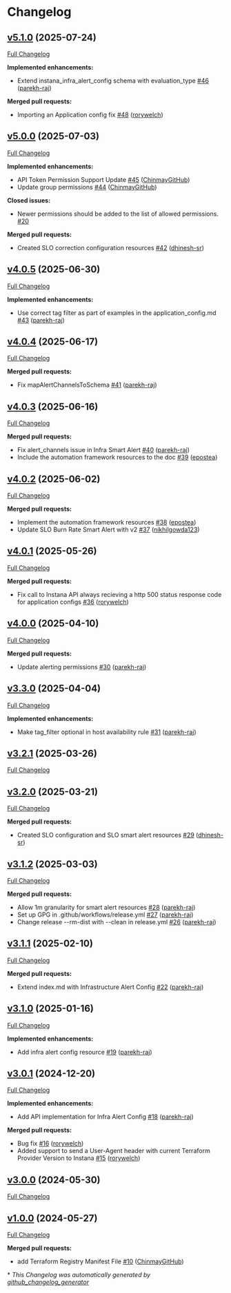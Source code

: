 # Changelog

## [v5.1.0](https://github.com/instana/terraform-provider-instana/tree/v5.1.0) (2025-07-24)

[Full Changelog](https://github.com/instana/terraform-provider-instana/compare/v5.0.0...v5.1.0)

**Implemented enhancements:**

- Extend instana\_infra\_alert\_config schema with evaluation\_type [\#46](https://github.com/instana/terraform-provider-instana/pull/46) ([parekh-raj](https://github.com/parekh-raj))

**Merged pull requests:**

- Importing an Application config fix [\#48](https://github.com/instana/terraform-provider-instana/pull/48) ([rorywelch](https://github.com/rorywelch))

## [v5.0.0](https://github.com/instana/terraform-provider-instana/tree/v5.0.0) (2025-07-03)

[Full Changelog](https://github.com/instana/terraform-provider-instana/compare/v4.0.5...v5.0.0)

**Implemented enhancements:**

- API Token Permission Support Update [\#45](https://github.com/instana/terraform-provider-instana/pull/45) ([ChinmayGitHub](https://github.com/ChinmayGitHub))
- Update group permissions  [\#44](https://github.com/instana/terraform-provider-instana/pull/44) ([ChinmayGitHub](https://github.com/ChinmayGitHub))

**Closed issues:**

- Newer permissions should be added to the list of allowed permissions. [\#20](https://github.com/instana/terraform-provider-instana/issues/20)

**Merged pull requests:**

- Created SLO correction configuration resources [\#42](https://github.com/instana/terraform-provider-instana/pull/42) ([dhinesh-sr](https://github.com/dhinesh-sr))

## [v4.0.5](https://github.com/instana/terraform-provider-instana/tree/v4.0.5) (2025-06-30)

[Full Changelog](https://github.com/instana/terraform-provider-instana/compare/v4.0.4...v4.0.5)

**Implemented enhancements:**

- Use correct tag filter as part of examples in the application\_config.md [\#43](https://github.com/instana/terraform-provider-instana/pull/43) ([parekh-raj](https://github.com/parekh-raj))

## [v4.0.4](https://github.com/instana/terraform-provider-instana/tree/v4.0.4) (2025-06-17)

[Full Changelog](https://github.com/instana/terraform-provider-instana/compare/v4.0.3...v4.0.4)

**Merged pull requests:**

- Fix mapAlertChannelsToSchema [\#41](https://github.com/instana/terraform-provider-instana/pull/41) ([parekh-raj](https://github.com/parekh-raj))

## [v4.0.3](https://github.com/instana/terraform-provider-instana/tree/v4.0.3) (2025-06-16)

[Full Changelog](https://github.com/instana/terraform-provider-instana/compare/v4.0.2...v4.0.3)

**Merged pull requests:**

- Fix alert\_channels issue in Infra Smart Alert [\#40](https://github.com/instana/terraform-provider-instana/pull/40) ([parekh-raj](https://github.com/parekh-raj))
- Include the automation framework resources to the doc [\#39](https://github.com/instana/terraform-provider-instana/pull/39) ([epostea](https://github.com/epostea))

## [v4.0.2](https://github.com/instana/terraform-provider-instana/tree/v4.0.2) (2025-06-02)

[Full Changelog](https://github.com/instana/terraform-provider-instana/compare/v4.0.1...v4.0.2)

**Merged pull requests:**

- Implement the automation framework resources [\#38](https://github.com/instana/terraform-provider-instana/pull/38) ([epostea](https://github.com/epostea))
- Update SLO Burn Rate Smart Alert with v2 [\#37](https://github.com/instana/terraform-provider-instana/pull/37) ([nikhilgowda123](https://github.com/nikhilgowda123))

## [v4.0.1](https://github.com/instana/terraform-provider-instana/tree/v4.0.1) (2025-05-26)

[Full Changelog](https://github.com/instana/terraform-provider-instana/compare/v4.0.0...v4.0.1)

**Merged pull requests:**

- Fix call to Instana API always recieving a http 500 status response code for application configs [\#36](https://github.com/instana/terraform-provider-instana/pull/36) ([rorywelch](https://github.com/rorywelch))

## [v4.0.0](https://github.com/instana/terraform-provider-instana/tree/v4.0.0) (2025-04-10)

[Full Changelog](https://github.com/instana/terraform-provider-instana/compare/v3.3.0...v4.0.0)

**Merged pull requests:**

- Update alerting permissions [\#30](https://github.com/instana/terraform-provider-instana/pull/30) ([parekh-raj](https://github.com/parekh-raj))

## [v3.3.0](https://github.com/instana/terraform-provider-instana/tree/v3.3.0) (2025-04-04)

[Full Changelog](https://github.com/instana/terraform-provider-instana/compare/v3.2.1...v3.3.0)

**Implemented enhancements:**

- Make tag\_filter optional in host availability rule [\#31](https://github.com/instana/terraform-provider-instana/pull/31) ([parekh-raj](https://github.com/parekh-raj))

## [v3.2.1](https://github.com/instana/terraform-provider-instana/tree/v3.2.1) (2025-03-26)

[Full Changelog](https://github.com/instana/terraform-provider-instana/compare/v3.2.0...v3.2.1)

## [v3.2.0](https://github.com/instana/terraform-provider-instana/tree/v3.2.0) (2025-03-21)

[Full Changelog](https://github.com/instana/terraform-provider-instana/compare/v3.1.2...v3.2.0)

**Merged pull requests:**

- Created SLO configuration and SLO smart alert resources [\#29](https://github.com/instana/terraform-provider-instana/pull/29) ([dhinesh-sr](https://github.com/dhinesh-sr))

## [v3.1.2](https://github.com/instana/terraform-provider-instana/tree/v3.1.2) (2025-03-03)

[Full Changelog](https://github.com/instana/terraform-provider-instana/compare/v3.1.1...v3.1.2)

**Merged pull requests:**

- Allow 1m granularity for smart alert resources [\#28](https://github.com/instana/terraform-provider-instana/pull/28) ([parekh-raj](https://github.com/parekh-raj))
- Set up GPG in .github/workflows/release.yml [\#27](https://github.com/instana/terraform-provider-instana/pull/27) ([parekh-raj](https://github.com/parekh-raj))
- Change release --rm-dist with --clean in release.yml [\#26](https://github.com/instana/terraform-provider-instana/pull/26) ([parekh-raj](https://github.com/parekh-raj))

## [v3.1.1](https://github.com/instana/terraform-provider-instana/tree/v3.1.1) (2025-02-10)

[Full Changelog](https://github.com/instana/terraform-provider-instana/compare/v3.1.0...v3.1.1)

**Merged pull requests:**

- Extend index.md with Infrastructure Alert Config [\#22](https://github.com/instana/terraform-provider-instana/pull/22) ([parekh-raj](https://github.com/parekh-raj))

## [v3.1.0](https://github.com/instana/terraform-provider-instana/tree/v3.1.0) (2025-01-16)

[Full Changelog](https://github.com/instana/terraform-provider-instana/compare/v3.0.1...v3.1.0)

**Implemented enhancements:**

- Add infra alert config resource [\#19](https://github.com/instana/terraform-provider-instana/pull/19) ([parekh-raj](https://github.com/parekh-raj))

## [v3.0.1](https://github.com/instana/terraform-provider-instana/tree/v3.0.1) (2024-12-20)

[Full Changelog](https://github.com/instana/terraform-provider-instana/compare/v3.0.0...v3.0.1)

**Implemented enhancements:**

- Add API implementation for Infra Alert Config [\#18](https://github.com/instana/terraform-provider-instana/pull/18) ([parekh-raj](https://github.com/parekh-raj))

**Merged pull requests:**

- Bug fix [\#16](https://github.com/instana/terraform-provider-instana/pull/16) ([rorywelch](https://github.com/rorywelch))
- Added support to send a User-Agent header with current Terraform Provider Version to Instana  [\#15](https://github.com/instana/terraform-provider-instana/pull/15) ([rorywelch](https://github.com/rorywelch))

## [v3.0.0](https://github.com/instana/terraform-provider-instana/tree/v3.0.0) (2024-05-30)

[Full Changelog](https://github.com/instana/terraform-provider-instana/compare/v1.0.0...v3.0.0)

## [v1.0.0](https://github.com/instana/terraform-provider-instana/tree/v1.0.0) (2024-05-27)

[Full Changelog](https://github.com/instana/terraform-provider-instana/compare/627e6874cfda8cf8e5d5793f016aaf60b5285e6f...v1.0.0)

**Merged pull requests:**

- add Terraform Registry Manifest File [\#10](https://github.com/instana/terraform-provider-instana/pull/10) ([ChinmayGitHub](https://github.com/ChinmayGitHub))



\* *This Changelog was automatically generated by [github_changelog_generator](https://github.com/github-changelog-generator/github-changelog-generator)*
